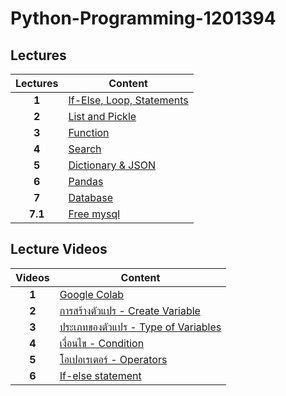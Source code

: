 # Python-Programming-1201394

## Lectures

| Lectures        | Content           |
| :-------------: |-------------|
| **1**     | [If-Else, Loop, Statements](https://github.com/mrolarik/Python-Programming-1201394/blob/master/python_01.ipynb) |
| **2**     | [List and Pickle](https://github.com/mrolarik/Python-Programming-1201394/blob/master/python_02.ipynb)      |
| **3** | [Function](https://github.com/mrolarik/Python-Programming-1201394/blob/master/python_03.ipynb)      |
| **4**   | [Search](https://github.com/mrolarik/1-2562-selected-topics/blob/master/Selected-topics-02-Search.ipynb) |
| **5**   | [Dictionary & JSON](https://github.com/mrolarik/Python-Programming-1201394/blob/master/python_04.ipynb) |
| **6**   | [Pandas](https://github.com/mrolarik/Python-Programming-1201394/blob/master/python_05.ipynb) |
| **7**   | [Database](https://github.com/mrolarik/Python-Programming-1201394/blob/master/python_06.ipynb) |
| **7.1**   | [Free mysql](https://github.com/mrolarik/Python-Programming-1201394/blob/master/mysql.pdf) |

## Lecture Videos

| Videos        | Content           |
| :-------------: |-------------|
| **1**     | [Google Colab](https://www.youtube.com/watch?v=4cyYD0u8AZQ) |
| **2**     | [การสร้างตัวแปร - Create Variable](https://www.youtube.com/watch?v=bqaFz2iHVbc)      |
| **3** | [ประเภทของตัวแปร - Type of Variables](https://www.youtube.com/watch?v=Ohfwz89bGPQ)      |
| **4** | [เงื่อนไข - Condition](https://www.youtube.com/watch?v=TQ7LbGKNd6o&t=7s)      |
| **5** | [โอเปอเรเตอร์ - Operators](https://www.youtube.com/watch?v=SR8-0KZyB6A)      |
| **6** | [If-else statement](https://www.youtube.com/watch?v=uOBdDOUOjf4)      |

